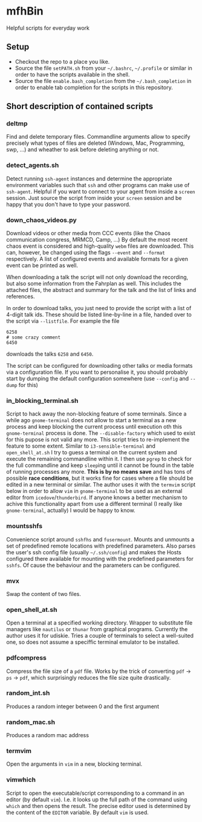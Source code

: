 # mfhBin
Helpful scripts for everyday work

## Setup
* Checkout the repo to a place you like.
* Source the file ``setPATH.sh`` from your ``~/.bashrc``, ``~/.profile`` or similar in order to have the scripts available in the shell.
* Source the file ``enable.bash_completion`` from the ``~/.bash_completion`` in order to enable tab completion for the scripts in this repository.

## Short description of contained scripts
### deltmp
Find and delete temporary files. Commandline arguments allow to specify precisely what types of files are deleted (Windows, Mac, Programming, swp, ...) and wheather to ask before deleting anything or not.

### detect_agents.sh
Detect running ``ssh-agent`` instances and determine the appropriate environment variables such that ``ssh`` and other programs can make use of ``ssh-agent``.
Helpful if you want to connect to your agent from inside a ``screen`` session.
Just source the script from inside your ``screen`` session and be happy that you don't have to type your password.

### down_chaos_videos.py
Download videos or other media from CCC events (like the Chaos communication congress, MRMCD, Camp, ...)
By default the most recent chaos event is considered and high-quality ``webm`` files are downloaded.
This can, however, be changed using the flags ``--event`` and ``--format`` respectively. 
A list of configured events and available formats for a given event can be printed as well.

When downloading a talk the script will not only download the recording, but also some information from the Fahrplan as well.
This includes the attached files, the abstract and summary for the talk and the list of links and references.

In order to download talks, you just need to provide the script with a list of 4-digit talk ids. 
These should be listed line-by-line in a file, handed over to the script via ``--listfile``.
For example the file 
```
6258
# some crazy comment
6450
```
downloads the talks ``6258`` and ``6450``. 

The script can be configured for downloading other talks or media formats via a configuration file. 
If you want to personalise it, you should probably start by dumping the default configuration somewhere (use ``--config`` and ``--dump`` for this)

### in_blocking_terminal.sh
Script to hack away the non-blocking feature of some terminals. 
Since a while ago ``gnome-terminal`` does not allow to start a terminal as a new process and keep blocking the current process until execution oth this ``gnome-terminal`` process is done.
The ``--disable-factory`` which used to exist for this pupose is not valid any more.
This script tries to re-implement the feature to some extent. 
Similar to ``i3-sensible-terminal`` and ``open_shell_at.sh`` I try to guess a terminal on the current system and execute the remaining commandline within it. I then use ``pgrep`` to check for the full commandline and keep ``sleep``ing until it cannot be found in the table of running processes any more.
**This is by no means save** and has tons of possible **race conditions**, but it works fine for cases where a file should be edited in a new terminal or similar. The author uses it with the ``termvim`` script below in order to allow ``vim`` in ``gnome-terminal`` to be used as an external editor from ``icedove``/``thunderbird``.
If anyone knows a better mechanism to achive this functionality apart from use a different terminal (I really like ``gnome-terminal``, actually) I would be happy to know.

### mountsshfs
Convenience script around ``sshfhs`` and ``fusermount``. Mounts and unmounts a set of predefined remote locations with predefined parameters.
Also parses the user's ssh config file (usually ``~/.ssh/config``) and makes the Hosts configured there available for mounting with the predefined
parameters for ``sshfs``. Of cause the behaviour and the parameters can be configured.

### mvx
Swap the content of two files. 

### open_shell_at.sh
Open a terminal at a specified working directory. 
Wrapper to substitute file managers like ``nautilus`` or ``thunar`` from graphical programs.
Currently the author uses it for udiskie.
Tries a couple of terminals to select a well-suited one, so does not assume a speciffic terminal emulator to be installed.

### pdfcompress
Compress the file size of a ``pdf`` file. Works by the trick of converting ``pdf`` -> ``ps`` -> ``pdf``, which surprisingly reduces the file size quite drastically.

### random_int.sh
Produces a random integer between 0 and the first argument

### random_mac.sh
Produces a random mac address

### termvim
Open the arguments in ``vim`` in a new, blocking terminal.

### vimwhich
Script to open the executable/script corresponding to a command in an editor (by default ``vim``). 
I.e. it looks up the full path of the command using ``which`` and then opens the result. 
The precise editor used is determined by the content of the ``EDITOR`` variable.
By default ``vim`` is used.

